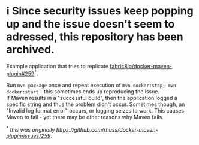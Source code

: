 # :information_source: Since security issues keep popping up and the issue doesn't seem to adressed, this repository has been archived. 

Example application that tries to replicate [fabric8io/docker-maven-plugin#259](https://github.com/fabric8io/docker-maven-plugin/issues/259)<sup>*</sup>.

Run `mvn package` once and repeat execution of `mvn docker:stop; mvn docker:start` - this sometimes ends up reproducing the issue.  
If Maven results in a "successful build", then the application logged a specific string and thus the problem didn't occur.
Sometimes though, an "Invalid log format error" occurs, or logging seizes to work.
This causes Maven to fail - yet there may be other reasons why Maven fails. 

<sup>*</sup> _this was originally https://github.com/rhuss/docker-maven-plugin/issues/259_.

